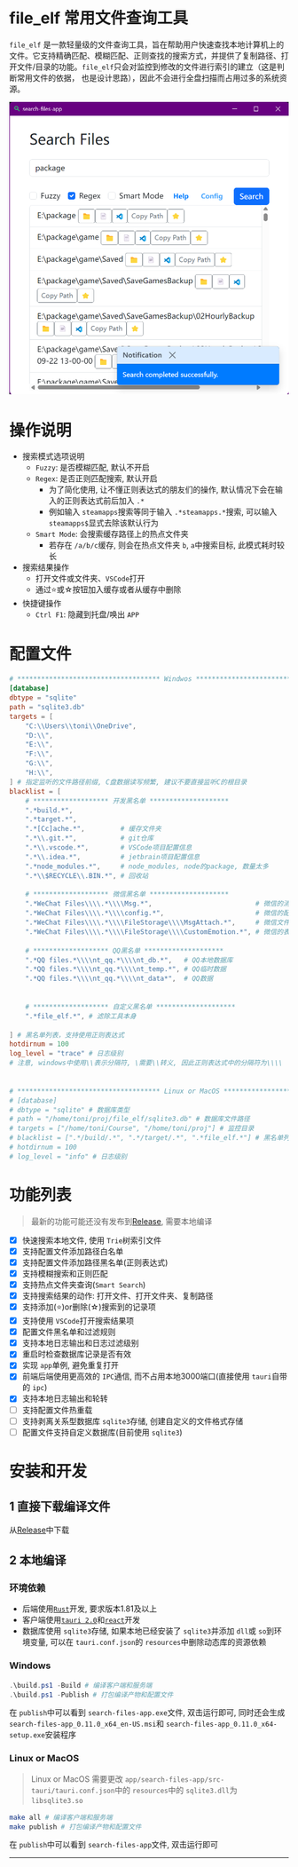 # file_elf 常用文件查询工具

`file_elf` 是一款轻量级的文件查询工具，旨在帮助用户快速查找本地计算机上的文件。它支持精确匹配、模糊匹配、正则查找的搜索方式，并提供了复制路径、打开文件/目录的功能。`file_elf`只会对监控到修改的文件进行索引的建立（这是判断常用文件的依据， 也是设计思路），因此不会进行全盘扫描而占用过多的系统资源。

![example](doc/example.png)




# 操作说明

- 搜索模式选项说明
  - `Fuzzy`: 是否模糊匹配, 默认不开启
  - `Regex`: 是否正则匹配搜索, 默认开启
    - 为了简化使用, 让不懂正则表达式的朋友们的操作, 默认情况下会在输入的正则表达式前后加入 `.*`
    - 例如输入 `steamapps`搜索等同于输入 `.*steamapps.*`搜索, 可以输入 `steamapps$`显式去除该默认行为
  - `Smart Mode`: 会搜索缓存路径上的热点文件夹
    - 若存在 `/a/b/c`缓存, 则会在热点文件夹 `b`, `a`中搜索目标, 此模式耗时较长
- 搜索结果操作
  - 打开文件或文件夹、`VSCode`打开
  - 通过⭐或☆按钮加入缓存或者从缓存中删除
- 快捷键操作
  - `Ctrl F1`: 隐藏到托盘/唤出 `APP`

# 配置文件

```toml
# ************************************ Windwos ************************************
[database]
dbtype = "sqlite"
path = "sqlite3.db"
targets = [
    "C:\\Users\\toni\\OneDrive",
    "D:\\",
    "E:\\",
    "F:\\",
    "G:\\",
    "H:\\",
] # 指定监听的文件路径前缀, C盘数据读写频繁, 建议不要直接监听C的根目录
blacklist = [
    # ******************* 开发黑名单 ********************
    ".*build.*",
    ".*target.*",
    ".*[Cc]ache.*",         # 缓存文件夹
    ".*\\.git.*",           # git仓库
    ".*\\.vscode.*",        # VSCode项目配置信息
    ".*\\.idea.*",          # jetbrain项目配置信息
    ".*node_modules.*",     # node_modules, node的package, 数量太多
    ".*\\$RECYCLE\\.BIN.*", # 回收站

    # ******************* 微信黑名单 ********************
    ".*WeChat Files\\\\.*\\\\Msg.*",                          # 微信的消息记录
    ".*WeChat Files\\\\.*\\\\config.*",                       # 微信的配置信息
    ".*WeChat Files\\\\.*\\\\FileStorage\\\\MsgAttach.*",     # 微信文件附属消息
    ".*WeChat Files\\\\.*\\\\FileStorage\\\\CustomEmotion.*", # 微信的表情

    # ******************* QQ黑名单 ********************
    ".*QQ files.*\\\\nt_qq.*\\\\nt_db.*",   # QQ本地数据库
    ".*QQ files.*\\\\nt_qq.*\\\\nt_temp.*", # QQ临时数据
    ".*QQ files.*\\\\nt_qq.*\\\\nt_data*",  # QQ数据


    # ******************* 自定义黑名单 ********************
    ".*file_elf.*", # 滤除工具本身

] # 黑名单列表，支持使用正则表达式
hotdirnum = 100
log_level = "trace" # 日志级别
# 注意, windows中使用\\表示分隔符, \需要\\转义, 因此正则表达式中的分隔符为\\\\


# ************************************ Linux or MacOS ************************************
# [database]
# dbtype = "sqlite" # 数据库类型
# path = "/home/toni/proj/file_elf/sqlite3.db" # 数据库文件路径
# targets = ["/home/toni/Course", "/home/toni/proj"] # 监控目录
# blacklist = [".*/build/.*", ".*/target/.*", ".*file_elf.*"] # 黑名单列表，支持使用正则表达式
# hotdirnum = 100
# log_level = "info" # 日志级别
```

# 功能列表

> 最新的功能可能还没有发布到[Release](https://github.com/ToniXWD/file_elf/releases), 需要本地编译

- [X] 快速搜索本地文件, 使用 `Trie`树索引文件
- [X] 支持配置文件添加路径白名单
- [X] 支持配置文件添加路径黑名单(正则表达式)
- [X] 支持模糊搜索和正则匹配
- [X] 支持热点文件夹查询(`Smart Search`)
- [X] 支持搜索结果的动作: 打开文件、打开文件夹、复制路径
- [X] 支持添加(⭐)or删除(☆)搜索到的记录项
- [X] 支持使用 `VSCode`打开搜索结果项
- [X] 配置文件黑名单和过滤规则
- [X] 支持本地日志输出和日志过滤级别
- [X] 重启时检查数据库记录是否有效
- [X] 实现 `app`单例, 避免重复打开
- [X] 前端后端使用更高效的 `IPC`通信, 而不占用本地3000端口(直接使用 `tauri`自带的 `ipc`)
- [X] 支持本地日志输出和轮转
- [ ] 支持配置文件热重载
- [ ] 支持剥离关系型数据库 `sqlite3`存储, 创建自定义的文件格式存储
- [ ] 配置文件支持自定义数据库(目前使用 `sqlite3`)

# 安装和开发

## 1 直接下载编译文件

从[Release](https://github.com/ToniXWD/file_elf/releases)中下载

## 2 本地编译

### 环境依赖

- 后端使用[`Rust`](https://www.rust-lang.org/learn/get-started)开发, 要求版本1.81及以上
- 客户端使用[`tauri 2.0`](https://v2.tauri.app/)和[`react`](https://react.dev/)开发
- 数据库使用 `sqlite3`存储, 如果本地已经安装了 `sqlite3`并添加 `dll`或 `so`到环境变量, 可以在 `tauri.conf.json`的 `resources`中删除动态库的资源依赖

### Windows

```powershell
.\build.ps1 -Build # 编译客户端和服务端
.\build.ps1 -Publish # 打包编译产物和配置文件
```

在 `publish`中可以看到 `search-files-app.exe`文件, 双击运行即可, 同时还会生成 `search-files-app_0.11.0_x64_en-US.msi`和 `search-files-app_0.11.0_x64-setup.exe`安装程序

### Linux or MacOS

> Linux or MacOS 需要更改 `app/search-files-app/src-tauri/tauri.conf.json`中的 `resources`中的 `sqlite3.dll`为 `libsqlite3.so`

```bash
make all # 编译客户端和服务端
make publish # 打包编译产物和配置文件
```

在 `publish`中可以看到 `search-files-app`文件, 双击运行即可

---

